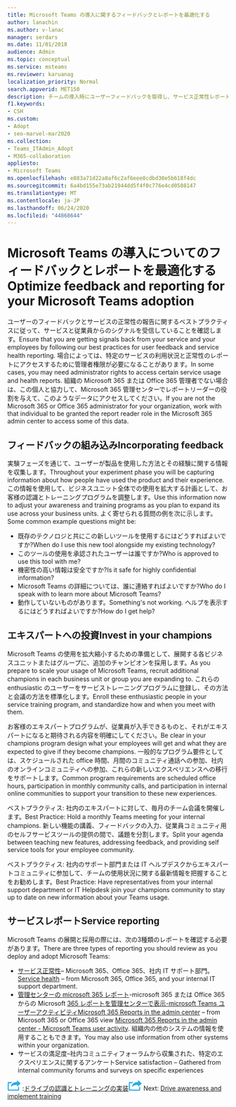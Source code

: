 ```yaml
---
title: Microsoft Teams の導入に関するフィードバックとレポートを最適化する
author: lanachin
ms.author: v-lanac
manager: serdars
ms.date: 11/01/2018
audience: Admin
ms.topic: conceptual
ms.service: msteams
ms.reviewer: karuanag
localization_priority: Normal
search.appverid: MET150
description: チームの導入時にユーザーフィードバックを取得し、サービス正常性レポートを使用する方法について説明します。
f1.keywords:
- CSH
ms.custom:
- Adopt
- seo-marvel-mar2020
ms.collection:
- Teams_ITAdmin_Adopt
- M365-collaboration
appliesto:
- Microsoft Teams
ms.openlocfilehash: e883a71d22a8af6c2af6eee8cdbd30e5b618f4dc
ms.sourcegitcommit: 6a4bd155e73ab21944dd5f4f0c776e4cd0508147
ms.translationtype: MT
ms.contentlocale: ja-JP
ms.lasthandoff: 06/24/2020
ms.locfileid: "44868644"
---
```

# <a name="optimize-feedback-and-reporting-for-your-microsoft-teams-adoption"></a><span data-ttu-id="4934e-103">Microsoft Teams の導入についてのフィードバックとレポートを最適化する</span><span class="sxs-lookup"><span data-stu-id="4934e-103">Optimize feedback and reporting for your Microsoft Teams adoption</span></span>

<span data-ttu-id="4934e-104">ユーザーのフィードバックとサービスの正常性の報告に関するベストプラクティスに従って、サービスと従業員からのシグナルを受信していることを確認します。</span><span class="sxs-lookup"><span data-stu-id="4934e-104">Ensure that you are getting signals back from your service and your employees by following our best practices for user feedback and service health reporting.</span></span>  <span data-ttu-id="4934e-105">場合によっては、特定のサービスの利用状況と正常性のレポートにアクセスするために管理者権限が必要になることがあります。</span><span class="sxs-lookup"><span data-stu-id="4934e-105">In some cases, you may need administrator rights to access certain service usage and health reports.</span></span> <span data-ttu-id="4934e-106">組織の Microsoft 365 または Office 365 管理者でない場合は、この個人と協力して、Microsoft 365 管理センターでレポートリーダーの役割を与えて、このようなデータにアクセスしてください。</span><span class="sxs-lookup"><span data-stu-id="4934e-106">If you are not the Microsoft 365 or Office 365 administrator for your organization, work with that individual to be granted the report reader role in the Microsoft 365 admin center to access some of this data.</span></span>

## <a name="incorporating-feedback"></a><span data-ttu-id="4934e-107">フィードバックの組み込み</span><span class="sxs-lookup"><span data-stu-id="4934e-107">Incorporating feedback</span></span> 

<span data-ttu-id="4934e-108">実験フェーズを通じて、ユーザーが製品を使用した方法とその経験に関する情報を収集します。</span><span class="sxs-lookup"><span data-stu-id="4934e-108">Throughout your experiment phase you will be capturing information about how people have used the product and their experience.</span></span> <span data-ttu-id="4934e-109">この情報を使用して、ビジネスユニット全体での使用を拡大する計画として、お客様の認識とトレーニングプログラムを調整します。</span><span class="sxs-lookup"><span data-stu-id="4934e-109">Use this information now to adjust your awareness and training programs as you plan to expand its use across your business units.</span></span> <span data-ttu-id="4934e-110">よく寄せられる質問の例を次に示します。</span><span class="sxs-lookup"><span data-stu-id="4934e-110">Some common example questions might be:</span></span>

- <span data-ttu-id="4934e-111">既存のテクノロジと共にこの新しいツールを使用するにはどうすればよいですか?</span><span class="sxs-lookup"><span data-stu-id="4934e-111">When do I use this new tool alongside my existing technology?</span></span>
- <span data-ttu-id="4934e-112">このツールの使用を承認されたユーザーは誰ですか?</span><span class="sxs-lookup"><span data-stu-id="4934e-112">Who is approved to use this tool with me?</span></span>
- <span data-ttu-id="4934e-113">機密性の高い情報は安全ですか?</span><span class="sxs-lookup"><span data-stu-id="4934e-113">Is it safe for highly confidential information?</span></span> 
- <span data-ttu-id="4934e-114">Microsoft Teams の詳細については、誰に連絡すればよいですか?</span><span class="sxs-lookup"><span data-stu-id="4934e-114">Who do I speak with to learn more about Microsoft Teams?</span></span>
- <span data-ttu-id="4934e-115">動作していないものがあります。</span><span class="sxs-lookup"><span data-stu-id="4934e-115">Something's not working.</span></span> <span data-ttu-id="4934e-116">ヘルプを表示するにはどうすればよいですか?</span><span class="sxs-lookup"><span data-stu-id="4934e-116">How do I get help?</span></span>

## <a name="invest-in-your-champions"></a><span data-ttu-id="4934e-117">エキスパートへの投資</span><span class="sxs-lookup"><span data-stu-id="4934e-117">Invest in your champions</span></span>

<span data-ttu-id="4934e-118">Microsoft Teams の使用を拡大縮小するための準備として、展開する各ビジネスユニットまたはグループに、追加のチャンピオンを採用します。</span><span class="sxs-lookup"><span data-stu-id="4934e-118">As you prepare to scale your usage of Microsoft Teams, recruit additional champions in each business unit or group you are expanding to.</span></span> <span data-ttu-id="4934e-119">これらの enthusiastic のユーザーをサービストレーニングプログラムに登録し、その方法と会議の方法を標準化します。</span><span class="sxs-lookup"><span data-stu-id="4934e-119">Enroll these enthusiastic people in your service training program, and standardize how and when you meet with them.</span></span>
 
<span data-ttu-id="4934e-120">お客様のエキスパートプログラムが、従業員が入手できるものと、それがエキスパートになると期待される内容を明確にしてください。</span><span class="sxs-lookup"><span data-stu-id="4934e-120">Be clear in your champions program design what your employees will get and what they are expected to give if they become champions.</span></span> <span data-ttu-id="4934e-121">一般的なプログラム要件としては、スケジュールされた office 時間、月間のコミュニティ通話への参加、社内のオンラインコミュニティへの参加、これらの新しいエクスペリエンスへの移行をサポートします。</span><span class="sxs-lookup"><span data-stu-id="4934e-121">Common program requirements are scheduled office hours, participation in monthly community calls, and participation in internal online communities to support your transition to these new experiences.</span></span>  

<span data-ttu-id="4934e-122">ベストプラクティス: 社内のエキスパートに対して、毎月のチーム会議を開催します。</span><span class="sxs-lookup"><span data-stu-id="4934e-122">Best Practice: Hold a monthly Teams meeting for your internal champions.</span></span> <span data-ttu-id="4934e-123">新しい機能の講義、フィードバックの入力、従業員コミュニティ用のセルフサービスツールの提供の間で、議題を分割します。</span><span class="sxs-lookup"><span data-stu-id="4934e-123">Split your agenda between teaching new features, addressing feedback, and providing self service tools for your employee community.</span></span>

<span data-ttu-id="4934e-124">ベストプラクティス: 社内のサポート部門または IT ヘルプデスクからエキスパートコミュニティに参加して、チームの使用状況に関する最新情報を把握することをお勧めします。</span><span class="sxs-lookup"><span data-stu-id="4934e-124">Best Practice: Have representatives from your internal support department or IT Helpdesk join your champions community to stay up to date on new information about your Teams usage.</span></span> 

## <a name="service-reporting"></a><span data-ttu-id="4934e-125">サービスレポート</span><span class="sxs-lookup"><span data-stu-id="4934e-125">Service reporting</span></span>

<span data-ttu-id="4934e-126">Microsoft Teams の展開と採用の際には、次の3種類のレポートを確認する必要があります。</span><span class="sxs-lookup"><span data-stu-id="4934e-126">There are three types of reporting you should review as you deploy and adopt Microsoft Teams:</span></span>

- <span data-ttu-id="4934e-127">[サービス正常性](https://status.office365.com/)– Microsoft 365、Office 365、社内 IT サポート部門。</span><span class="sxs-lookup"><span data-stu-id="4934e-127">[Service health](https://status.office365.com/) – from Microsoft 365, Office 365, and your internal IT support department.</span></span>
- <span data-ttu-id="4934e-128">[管理センターの microsoft 365 レポート](https://docs.microsoft.com/microsoft-365/admin/activity-reports/activity-reports)-microsoft 365 または Office 365 からの Microsoft [365 レポートを管理センターで表示-microsoft Teams ユーザーアクティビティ](https://docs.microsoft.com/microsoft-365/admin/activity-reports/microsoft-teams-user-activity)</span><span class="sxs-lookup"><span data-stu-id="4934e-128">[Microsoft 365 Reports in the admin center](https://docs.microsoft.com/microsoft-365/admin/activity-reports/activity-reports) – from Microsoft 365 or Office 365 view [Microsoft 365 Reports in the admin center - Microsoft Teams user activity](https://docs.microsoft.com/microsoft-365/admin/activity-reports/microsoft-teams-user-activity).</span></span> <span data-ttu-id="4934e-129">組織内の他のシステムの情報を使用することもできます。</span><span class="sxs-lookup"><span data-stu-id="4934e-129">You may also use information from other systems within your organization.</span></span>
- <span data-ttu-id="4934e-130">サービスの満足度–社内コミュニティフォーラムから収集された、特定のエクスペリエンスに関するアンケート</span><span class="sxs-lookup"><span data-stu-id="4934e-130">Service satisfaction – Gathered from internal community forums and surveys on specific experiences</span></span>

<span data-ttu-id="4934e-131">![次の手順を示すアイコン ](media/teams-adoption-next-icon.png) :[ドライブの認識とトレーニングの実装](teams-adoption-drive-awareness.md)</span><span class="sxs-lookup"><span data-stu-id="4934e-131">![An icon representing the next step](media/teams-adoption-next-icon.png) Next: [Drive awareness and implement training](teams-adoption-drive-awareness.md)</span></span>
